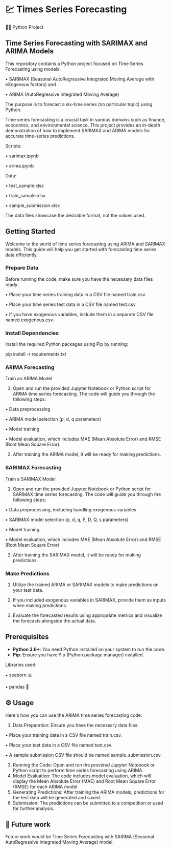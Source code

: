 # 💹 Times Series Forecasting

👨‍💻 Python Project

## Time Series Forecasting with SARIMAX and ARIMA Models

This repository contains a Python project focused on Time Series Forecasting using models:

• SARIMAX (Seasonal AutoRegressive Integrated Moving Average with eXogenous factors) and

• ARIMA (AutoRegressive Integrated Moving Average) 

The purpose is to forecast a six-time series (no particular topic) using Python.

Time series forecasting is a crucial task in various domains such as finance, economics, and environmental science. 
This project provides an in-depth demonstration of how to implement SARIMAX and ARIMA models for accurate time-series predictions.

Scripts:

• sarimax.ipynb

• arima.ipynb

Data:

• test_sample.xlsx

• train_sample.xlsx

• sample_submission.xlsx

The data files showcase the desirable format, not the values used.

## Getting Started
Welcome to the world of time series forecasting using ARIMA and SARIMAX models. 
This guide will help you get started with forecasting time series data efficiently.

### Prepare Data
Before running the code, make sure you have the necessary data files ready:

• Place your time series training data in a CSV file named train.csv.

• Place your time series test data in a CSV file named test.csv.

• If you have exogenous variables, include them in a separate CSV file named exogenous.csv.

### Install Dependencies

Install the required Python packages using Pip by running:

pip install -r requirements.txt

### ARIMA Forecasting

Train an ARIMA Model
1. Open and run the provided Jupyter Notebook or Python script for ARIMA time series forecasting. The code will guide you through the following steps:

• Data preprocessing

• ARIMA model selection (p, d, q parameters)

• Model training

• Model evaluation, which includes MAE (Mean Absolute Error) and RMSE (Root Mean Square Error).

2. After training the ARIMA model, it will be ready for making predictions.

### SARIMAX Forecasting

Train a SARIMAX Model
1. Open and run the provided Jupyter Notebook or Python script for SARIMAX time series forecasting. The code will guide you through the following steps:

• Data preprocessing, including handling exogenous variables

• SARIMAX model selection (p, d, q, P, D, Q, s parameters)

• Model training

• Model evaluation, which includes MAE (Mean Absolute Error) and RMSE (Root Mean Square Error)

2. After training the SARIMAX model, it will be ready for making predictions.

### Make Predictions
1. Utilize the trained ARIMA or SARIMAX models to make predictions on your test data.

2. If you included exogenous variables in SARIMAX, provide them as inputs when making predictions.

3. Evaluate the forecasted results using appropriate metrics and visualize the forecasts alongside the actual data.


## Prerequisites
- **Python 3.6+**: You need Python installed on your system to run the code.
- **Pip**: Ensure you have Pip (Python package manager) installed.

Libraries used:

• seaborn 📊

• pandas 🐼

## ⚙️ Usage
Here's how you can use the ARIMA time series forecasting code:

1. Data Preparation: Ensure you have the necessary data files:
   
• Place your training data in a CSV file named train.csv.

• Place your test data in a CSV file named test.csv.

• A sample submission CSV file should be named sample_submission.csv.

3. Running the Code: Open and run the provided Jupyter Notebook or Python script to perform time series forecasting using ARIMA.
4. Model Evaluation: The code includes model evaluation, which will display the Mean Absolute Error (MAE) and Root Mean Square Error (RMSE) for each ARIMA model.
5. Generating Predictions: After training the ARIMA models, predictions for the test data will be generated and saved.
6. Submission: The predictions can be submitted to a competition or used for further analysis.

## 🔮 Future work
Future work would be Time Series Forecasting with SARIMA (Seasonal AutoRegressive Integrated Moving Average) model.
